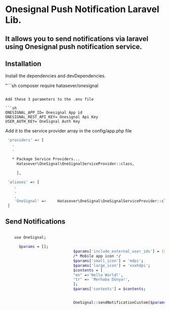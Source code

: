 # Onesignal Push Notification Laravel Lib.
## It allows you to send notifications via laravel using Onesignal push notification service.

## Installation

Install the dependencies and devDependencies.

"```sh
composer require hatasever/onesignal
```

Add these 3 parameters to the .env file

```sh
ONESIGNAL_APP_ID= Onesignal App id
ONESIGNAL_REST_API_KEY= Onesignal Api Key
USER_AUTH_KEY= OneSignal Auth Key
```



Add it to the service provider array in the config/app.php file

```sh
 'providers' => [
   .
   .
   
   * Package Service Providers...
     Hatasever\OneSignal\OneSignalServiceProvider::class,

     ],
     
 'aliases' => [
    .
    .
    .
    'OneSignal' =>     Hatasever\OneSignal\OneSignalServiceProvider::class,
 ]

```


## Send Notifications



```sh

    use OneSignal;

      $params = [];
                              $params['include_external_user_ids'] = [$userId];
                              /* Mobile app icon */
                              $params['small_icon'] = 'mdpi'; 
                              $params['large_icon'] = 'xxxhdpi';
                              $contents = [
                              "en" =>'Hello World!',
                              "tr" => 'Merhaba Dünya!',
                              ];
                              $params['contents'] = $contents;


                              OneSignal::sendNotificationCustom($params);
```

